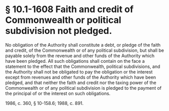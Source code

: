 # § 10.1-1608 Faith and credit of Commonwealth or political subdivision not pledged.

<p>No obligation of the Authority shall constitute a debt, or pledge of the faith and credit, of the Commonwealth or of any political subdivision, but shall be payable solely from the revenue and other funds of the Authority which have been pledged. All such obligations shall contain on the face a statement to the effect that the Commonwealth, political subdivisions, and the Authority shall not be obligated to pay the obligation or the interest except from revenues and other funds of the Authority which have been pledged, and that neither the faith and credit nor the taxing power of the Commonwealth or of any political subdivision is pledged to the payment of the principal of or the interest on such obligations.</p><p>1986, c. 360, § 10-158.6; 1988, c. 891.</p>